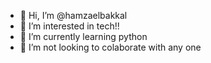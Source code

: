 - 👋 Hi, I’m @hamzaelbakkal
- 👀 I’m interested in tech!!
- 🌱 I’m currently learning python
- 💞️ I’m not looking to colaborate with any one

<!---
hamzaelbakkal/hamzaelbakkal is a ✨ special ✨ repository because its `README.md` (this file) appears on your GitHub profile.
You can click the Preview link to take a look at your changes.
--->
